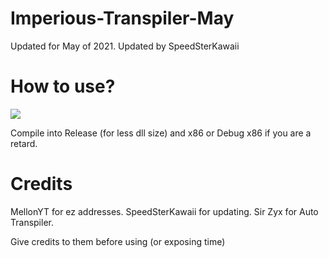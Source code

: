 # Imperious-Transpiler-May

Updated for May of 2021. Updated by SpeedSterKawaii

# How to use?

<img src="https://cdn.discordapp.com/attachments/764129082350239744/839878557147594772/unknown.png">

Compile into Release (for less dll size) and x86 or Debug x86 if you are a retard.

# Credits

MellonYT for ez addresses.
SpeedSterKawaii for updating.
Sir Zyx for Auto Transpiler.

Give credits to them before using (or exposing time)
